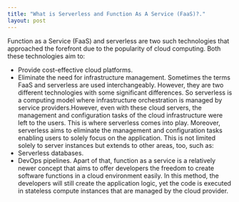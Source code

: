 ```yaml
---
title: "What is Serverless and Function As A Service (FaaS)?."
layout: post
---
```


Function as a Service (FaaS) and serverless are two such technologies that approached the forefront due to the popularity of cloud computing. Both these technologies aim to:
* Provide cost-effective cloud platforms.
* Eliminate the need for infrastructure management.
 Sometimes the terms FaaS and serverless are used interchangeably. However, they are two different technologies with some significant differences.
 So serverless is a computing model where infrastructure orchestration is managed by service providers.However, even with these cloud servers, the management and configuration tasks of the cloud infrastructure were left to the users.
 This is where serverless comes into play. Moreover, serverless aims to eliminate the management and configuration tasks enabling users to solely focus on the application.
 This is not limited solely to server instances but extends to other areas, too, such as:
* Serverless databases.
* DevOps pipelines. 
Apart of that, function as a service is a relatively newer concept that aims to offer developers the freedom to create software functions in a cloud environment easily. In this method, the developers will still create the application logic, yet the code is executed in stateless compute instances that are managed by the cloud provider.
